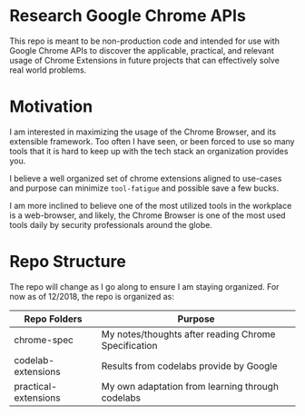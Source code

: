 # Research Google Chrome APIs

This repo is meant to be non-production code and intended for use
with Google Chrome APIs to discover the applicable, practical, and
relevant usage of Chrome Extensions in future projects that can
effectively solve real world problems.

# Motivation

I am interested in maximizing the usage of the Chrome Browser,
and its extensible framework.  Too often I have seen, or been
forced to use so many tools that it is hard to keep up with the
tech stack an organization provides you.

I believe a well organized set of chrome extensions aligned to use-cases
and purpose can minimize `tool-fatigue` and possible save a few bucks.

I am more inclined to believe one of the most utilized tools in
the workplace is a web-browser, and likely, the Chrome Browser is
one of the most used tools daily by security professionals around the globe.

# Repo Structure
The repo will change as I go along to ensure I am staying organized.
For now as of 12/2018, the repo is organized as:

| Repo Folders | Purpose   |
|--------------|-----------|
| chrome-spec  | My notes/thoughts after reading Chrome Specification
| codelab-extensions | Results from codelabs provide by Google
| practical-extensions | My own adaptation from learning through codelabs